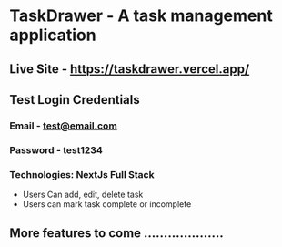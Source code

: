 # TaskDrawer - A task management application
## Live Site - https://taskdrawer.vercel.app/
## Test Login Credentials
### Email - test@email.com
### Password - test1234

### Technologies: NextJs Full Stack

- Users Can add, edit, delete task
- Users can mark task complete or incomplete

## More features to come ....................



